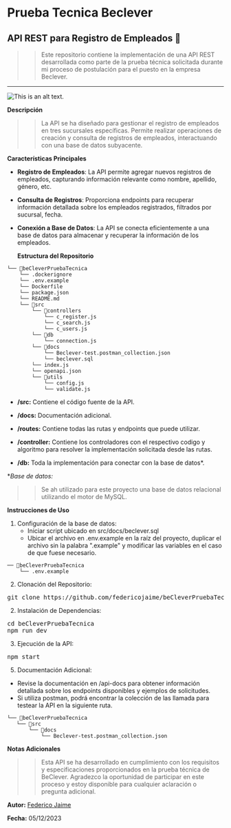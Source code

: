 # Prueba Tecnica Beclever

## API REST para Registro de Empleados 📝

> > Este repositorio contiene la implementación de una API REST desarrollada como parte de la prueba técnica solicitada durante mi proceso de postulación para el puesto en la empresa Beclever.

---

![This is an alt text.](https://cessi.org.ar/wp-content/uploads/2022/03/beclever.jpg "Logo de la empresa Be Clever.")

**Descripción**

> > La API se ha diseñado para gestionar el registro de empleados en tres sucursales específicas. Permite realizar operaciones de creación y consulta de registros de empleados, interactuando con una base de datos subyacente.

**Características Principales**

- **Registro de Empleados**: La API permite agregar nuevos registros de empleados, capturando información relevante como nombre, apellido, género, etc.

- **Consulta de Registros**: Proporciona endpoints para recuperar información detallada sobre los empleados registrados, filtrados por sucursal, fecha.

- **Conexión a Base de Datos**: La API se conecta eficientemente a una base de datos para almacenar y recuperar la información de los empleados.

  **Estructura del Repositorio**

```
└── 📁beCleverPruebaTecnica
    └── .dockerignore
    └── .env.example
    └── Dockerfile
    └── package.json
    └── README.md
    └── 📁src
        └── 📁controllers
            └── c_register.js
            └── c_search.js
            └── c_users.js
        └── 📁db
            └── connection.js
        └── 📁docs
            └── Beclever-test.postman_collection.json
            └── beclever.sql
        └── index.js
        └── openapi.json
        └── 📁utils
            └── config.js
            └── validate.js
```

- **/src:** Contiene el código fuente de la API.

- **/docs:** Documentación adicional.

- **/routes:** Contiene todas las rutas y endpoints que puede utilizar.
- **/controller:** Contiene los controladores con el respectivo codigo y algoritmo para resolver la implementación solicitada desde las rutas.
- **/db:** Toda la implementación para conectar con la base de datos*.

**Base de datos:*
> > Se ah utilizado para este proyecto una base de datos relacional utilizando el motor de MySQL.

  **Instrucciones de Uso**

1. Configuración de la base de datos:
    * Iniciar script ubicado en src/docs/beclever.sql
    * Ubicar el archivo en .env.example en la raíz del proyecto, duplicar el archivo sin la palabra ".example" y modificar las variables en el caso de que fuese necesario.
    
```
── 📁beCleverPruebaTecnica
    └── .env.example
```

2. Clonación del Repositorio:

<pre>
git clone https://github.com/federicojaime/beCleverPruebaTecnica.git
</pre>

2. Instalación de Dependencias:

<pre>cd beCleverPruebaTecnica
npm run dev</pre>


3. Ejecución de la API:

<pre>npm start</pre>

5. Documentación Adicional:

- Revise la documentación en /api-docs para obtener información detallada sobre los endpoints disponibles y ejemplos de solicitudes.
- Si utiliza postman, podrá encontrar la colección de las llamada para testear la API en la siguiente ruta.
 ```
└── 📁beCleverPruebaTecnica
    └── 📁src
        └── 📁docs
            └── Beclever-test.postman_collection.json
```

**Notas Adicionales**

> > Esta API se ha desarrollado en cumplimiento con los requisitos y especificaciones proporcionados en la prueba técnica de BeClever. Agradezco la oportunidad de participar en este proceso y estoy disponible para cualquier aclaración o pregunta adicional.

**Autor:** [Federico Jaime](https://www.linkedin.com/in/federicojaime/)

**Fecha:** 05/12/2023
